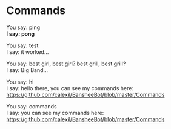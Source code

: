 # Commands

You say: ping  
**I say: pong**

You say: test  
I say: it worked...

You say: best girl, best girl? best grill, best grill?  
I say: Big Band...

You say: hi  
I say: hello there, you can see my commands here: https://github.com/calexil/BansheeBot/blob/master/Commands

You say: commands  
I say: you can see my commands here: https://github.com/calexil/BansheeBot/blob/master/Commands


